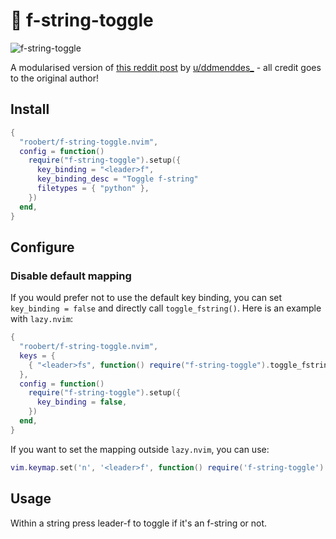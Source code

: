 # :yarn: f-string-toggle

![f-string-toggle](https://user-images.githubusercontent.com/226654/216850121-8987bc4a-8237-40a9-90f0-0dccbf09de09.gif)

A modularised version of [this reddit post](https://www.reddit.com/r/neovim/comments/tge2ty/comment/i12ja8n/?context=3) by [u/ddmenddes_](https://www.reddit.com/user/ddmenddes_/) - all credit goes to the original author!

## Install

```lua
{
  "roobert/f-string-toggle.nvim",
  config = function()
    require("f-string-toggle").setup({
      key_binding = "<leader>f",
      key_binding_desc = "Toggle f-string"
      filetypes = { "python" },
    })
  end,
}
```

## Configure

### Disable default mapping

If you would prefer not to use the default key binding, you can set `key_binding = false` and directly call `toggle_fstring()`. Here is an example with `lazy.nvim`:

```lua
{
  "roobert/f-string-toggle.nvim",
  keys = {
    { "<leader>fs", function() require("f-string-toggle").toggle_fstring() end, desc = "Toggle f-string" }
  },
  config = function()
    require("f-string-toggle").setup({
      key_binding = false,
    })
  end,
}
```

If you want to set the mapping outside `lazy.nvim`, you can use:

```lua
vim.keymap.set('n', '<leader>f', function() require('f-string-toggle').toggle_fstring() end, { desc = "Toggle f-string" })
```


## Usage

Within a string press leader-f to toggle if it's an f-string or not.
